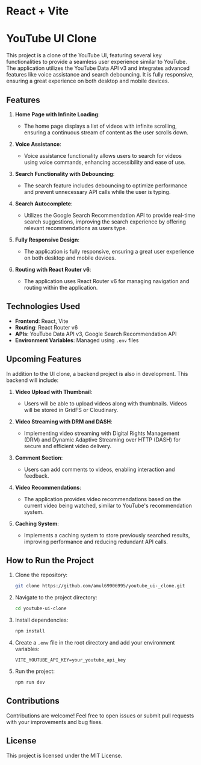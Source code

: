 # React + Vite

# YouTube UI Clone

This project is a clone of the YouTube UI, featuring several key functionalities to provide a seamless user experience similar to YouTube. The application utilizes the YouTube Data API v3 and integrates advanced features like voice assistance and search debouncing. It is fully responsive, ensuring a great experience on both desktop and mobile devices.

## Features

1. **Home Page with Infinite Loading**:
    - The home page displays a list of videos with infinite scrolling, ensuring a continuous stream of content as the user scrolls down.

2. **Voice Assistance**:
    - Voice assistance functionality allows users to search for videos using voice commands, enhancing accessibility and ease of use.

3. **Search Functionality with Debouncing**:
    - The search feature includes debouncing to optimize performance and prevent unnecessary API calls while the user is typing.

4. **Search Autocomplete**:
    - Utilizes the Google Search Recommendation API to provide real-time search suggestions, improving the search experience by offering relevant recommendations as users type.

5. **Fully Responsive Design**:
    - The application is fully responsive, ensuring a great user experience on both desktop and mobile devices.

6. **Routing with React Router v6**:
    - The application uses React Router v6 for managing navigation and routing within the application.

## Technologies Used

- **Frontend**: React, Vite
- **Routing**: React Router v6
- **APIs**: YouTube Data API v3, Google Search Recommendation API
- **Environment Variables**: Managed using `.env` files

## Upcoming Features

In addition to the UI clone, a backend project is also in development. This backend will include:

1. **Video Upload with Thumbnail**:
    - Users will be able to upload videos along with thumbnails. Videos will be stored in GridFS or Cloudinary.

2. **Video Streaming with DRM and DASH**:
    - Implementing video streaming with Digital Rights Management (DRM) and Dynamic Adaptive Streaming over HTTP (DASH) for secure and efficient video delivery.
3. **Comment Section**:
    - Users can add comments to videos, enabling interaction and feedback.

4. **Video Recommendations**:
    - The application provides video recommendations based on the current video being watched, similar to YouTube's recommendation system.

5. **Caching System**:
    - Implements a caching system to store previously searched results, improving performance and reducing redundant API calls.

## How to Run the Project

1. Clone the repository:
    ```bash
    git clone https://github.com/amul69906995/youtube_ui-_clone.git
    ```

2. Navigate to the project directory:
    ```bash
    cd youtube-ui-clone
    ```

3. Install dependencies:
    ```bash
    npm install
    ```

4. Create a `.env` file in the root directory and add your environment variables:
    ```
    VITE_YOUTUBE_API_KEY=your_youtube_api_key
    ```

5. Run the project:
    ```bash
    npm run dev
    ```

## Contributions

Contributions are welcome! Feel free to open issues or submit pull requests with your improvements and bug fixes.

## License

This project is licensed under the MIT License.


